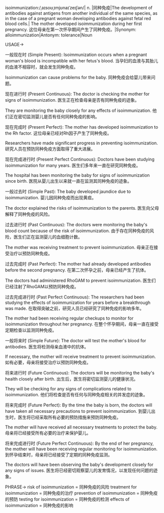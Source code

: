isoimmunization:/ˌaɪsoʊˌɪmjʊnaɪˈzeɪʃən/| n. |同种免疫|The development of antibodies against antigens from another individual of the same species, as in the case of a pregnant woman developing antibodies against fetal red blood cells.|  The mother developed isoimmunization during her first pregnancy.  这位母亲在第一次怀孕期间产生了同种免疫。|Synonym: alloimmunization|Antonym: tolerance|Noun


USAGE->

一般现在时 (Simple Present):
Isoimmunization occurs when a pregnant woman's blood is incompatible with her fetus's blood.  当孕妇的血液与其胎儿的血液不相容时，就会发生同种免疫。

Isoimmunization can cause problems for the baby. 同种免疫会给婴儿带来问题。


现在进行时 (Present Continuous):
The doctor is checking the mother for signs of isoimmunization. 医生正在检查母亲是否有同种免疫的迹象。

They are monitoring the baby closely for any effects of isoimmunization.  他们正在密切监测婴儿是否有任何同种免疫的影响。


现在完成时 (Present Perfect):
The mother has developed isoimmunization to the Rh factor.  这位母亲已经对Rh因子产生了同种免疫。

Researchers have made significant progress in preventing isoimmunization.  研究人员在预防同种免疫方面取得了重大进展。


现在完成进行时 (Present Perfect Continuous):
Doctors have been studying isoimmunization for many years.  医生们多年来一直在研究同种免疫。

The hospital has been monitoring the baby for signs of isoimmunization since birth.  医院从婴儿出生以来就一直在监测其同种免疫的迹象。


一般过去时 (Simple Past):
The baby developed jaundice due to isoimmunization. 婴儿因同种免疫而出现黄疸。

The doctor explained the risks of isoimmunization to the parents.  医生向父母解释了同种免疫的风险。


过去进行时 (Past Continuous):
The doctors were monitoring the baby's blood count because of the risk of isoimmunization.  由于存在同种免疫的风险，医生们正在监测婴儿的血细胞计数。

The mother was receiving treatment to prevent isoimmunization.  母亲正在接受治疗以预防同种免疫。


过去完成时 (Past Perfect):
The mother had already developed antibodies before the second pregnancy.  在第二次怀孕之前，母亲已经产生了抗体。

The doctors had administered RhoGAM to prevent isoimmunization.  医生们已经注射了RhoGAM以预防同种免疫。


过去完成进行时 (Past Perfect Continuous):
The researchers had been studying the effects of isoimmunization for years before a breakthrough was made. 在取得突破之前，研究人员已经研究了同种免疫的影响多年。

The mother had been receiving regular checkups to monitor for isoimmunization throughout her pregnancy. 在整个怀孕期间，母亲一直在接受定期检查以监测同种免疫。


一般将来时 (Simple Future):
The doctor will test the mother's blood for antibodies. 医生将检测母亲血液中的抗体。

If necessary, the mother will receive treatment to prevent isoimmunization.  如有必要，母亲将接受治疗以预防同种免疫。


将来进行时 (Future Continuous):
The doctors will be monitoring the baby's health closely after birth.  出生后，医生将密切监测婴儿的健康状况。

They will be checking for any signs of complications related to isoimmunization.  他们将检查是否有任何与同种免疫相关的并发症的迹象。


将来完成时 (Future Perfect):
By the time the baby is born, the doctors will have taken all necessary precautions to prevent isoimmunization.  到婴儿出生时，医生将已经采取所有必要的预防措施来预防同种免疫。

The mother will have received all necessary treatments to protect the baby.  母亲将已经接受所有必要的治疗来保护婴儿。


将来完成进行时 (Future Perfect Continuous):
By the end of her pregnancy, the mother will have been receiving regular monitoring for isoimmunization.  到怀孕结束时，母亲将已经接受了定期的同种免疫监测。

The doctors will have been observing the baby's development closely for any signs of issues.  医生将已经密切观察婴儿的发育情况，以发现任何问题的迹象。


PHRASE->
risk of isoimmunization = 同种免疫的风险
treatment for isoimmunization = 同种免疫的治疗
prevention of isoimmunization = 同种免疫的预防
testing for isoimmunization = 同种免疫的检测
effects of isoimmunization = 同种免疫的影响
